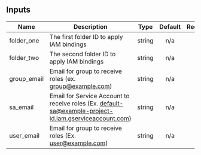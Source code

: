 <!-- BEGINNING OF PRE-COMMIT-TERRAFORM DOCS HOOK -->
## Inputs

| Name | Description | Type | Default | Required |
|------|-------------|:----:|:-----:|:-----:|
| folder\_one | The first folder ID to apply IAM bindings | string | n/a | yes |
| folder\_two | The second folder ID to apply IAM bindings | string | n/a | yes |
| group\_email | Email for group to receive roles (ex. group@example.com) | string | n/a | yes |
| sa\_email | Email for Service Account to receive roles (Ex. default-sa@example-project-id.iam.gserviceaccount.com) | string | n/a | yes |
| user\_email | Email for group to receive roles (Ex. user@example.com) | string | n/a | yes |

<!-- END OF PRE-COMMIT-TERRAFORM DOCS HOOK -->

